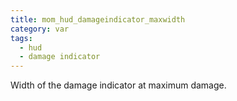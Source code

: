 ```yaml
---
title: mom_hud_damageindicator_maxwidth
category: var
tags:
  - hud
  - damage indicator
---
```


Width of the damage indicator at maximum damage.